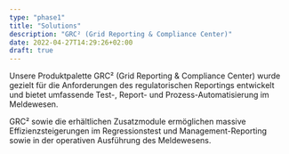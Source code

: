 ```yaml
---
type: "phase1"
title: "Solutions"
description: "GRC² (Grid Reporting & Compliance Center)"
date: 2022-04-27T14:29:26+02:00
draft: true
---
```


Unsere Produktpalette GRC² (Grid Reporting & Compliance Center) wurde gezielt für die Anforderungen des regulatorischen Reportings entwickelt und bietet umfassende Test-, Report- und Prozess-Automatisierung im Meldewesen.

GRC² sowie die erhältlichen Zusatzmodule ermöglichen massive Effizienzsteigerungen im Regressionstest und Management-Reporting sowie in der operativen Ausführung des Meldewesens.